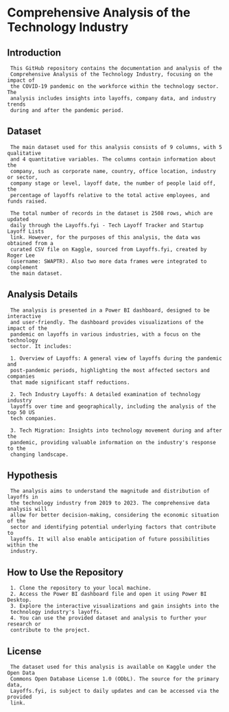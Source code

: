 # Comprehensive Analysis of the Technology Industry

## Introduction

     This GitHub repository contains the documentation and analysis of the
     Comprehensive Analysis of the Technology Industry, focusing on the impact of
     the COVID-19 pandemic on the workforce within the technology sector. The
     analysis includes insights into layoffs, company data, and industry trends
     during and after the pandemic period.

## Dataset

     The main dataset used for this analysis consists of 9 columns, with 5 qualitative
     and 4 quantitative variables. The columns contain information about the
     company, such as corporate name, country, office location, industry or sector,
     company stage or level, layoff date, the number of people laid off, the
     percentage of layoffs relative to the total active employees, and funds raised.

     The total number of records in the dataset is 2508 rows, which are updated
     daily through the Layoffs.fyi - Tech Layoff Tracker and Startup Layoff Lists
     link. However, for the purposes of this analysis, the data was obtained from a
     curated CSV file on Kaggle, sourced from Layoffs.fyi, created by Roger Lee
     (username: SWAPTR). Also two more data frames were integrated to complement 
     the main dataset.

## Analysis Details

     The analysis is presented in a Power BI dashboard, designed to be interactive
     and user-friendly. The dashboard provides visualizations of the impact of the
     pandemic on layoffs in various industries, with a focus on the technology
     sector. It includes:
     
     1. Overview of Layoffs: A general view of layoffs during the pandemic and
     post-pandemic periods, highlighting the most affected sectors and companies
     that made significant staff reductions.
     
     2. Tech Industry Layoffs: A detailed examination of technology industry
     layoffs over time and geographically, including the analysis of the top 50 US
     tech companies.
     
     3. Tech Migration: Insights into technology movement during and after the
     pandemic, providing valuable information on the industry's response to the
     changing landscape.

## Hypothesis

     The analysis aims to understand the magnitude and distribution of layoffs in
     the technology industry from 2019 to 2023. The comprehensive data analysis will
     allow for better decision-making, considering the economic situation of the
     sector and identifying potential underlying factors that contribute to
     layoffs. It will also enable anticipation of future possibilities within the
     industry.

## How to Use the Repository

     1. Clone the repository to your local machine.
     2. Access the Power BI dashboard file and open it using Power BI Desktop.
     3. Explore the interactive visualizations and gain insights into the
     technology industry's layoffs.
     4. You can use the provided dataset and analysis to further your research or
     contribute to the project.

## License

     The dataset used for this analysis is available on Kaggle under the Open Data
     Commons Open Database License 1.0 (ODbL). The source for the primary data,
     Layoffs.fyi, is subject to daily updates and can be accessed via the provided
     link.
